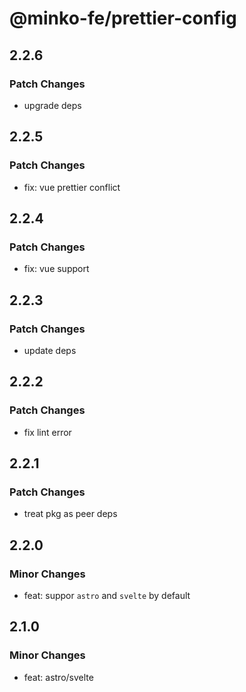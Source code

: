 # @minko-fe/prettier-config

## 2.2.6
### Patch Changes

- upgrade deps

## 2.2.5
### Patch Changes

- fix: vue prettier conflict

## 2.2.4
### Patch Changes

- fix: vue support

## 2.2.3
### Patch Changes

- update deps

## 2.2.2

### Patch Changes

- fix lint error

## 2.2.1

### Patch Changes

- treat pkg as peer deps

## 2.2.0

### Minor Changes

- feat: suppor `astro` and `svelte` by default

## 2.1.0

### Minor Changes

- feat: astro/svelte
